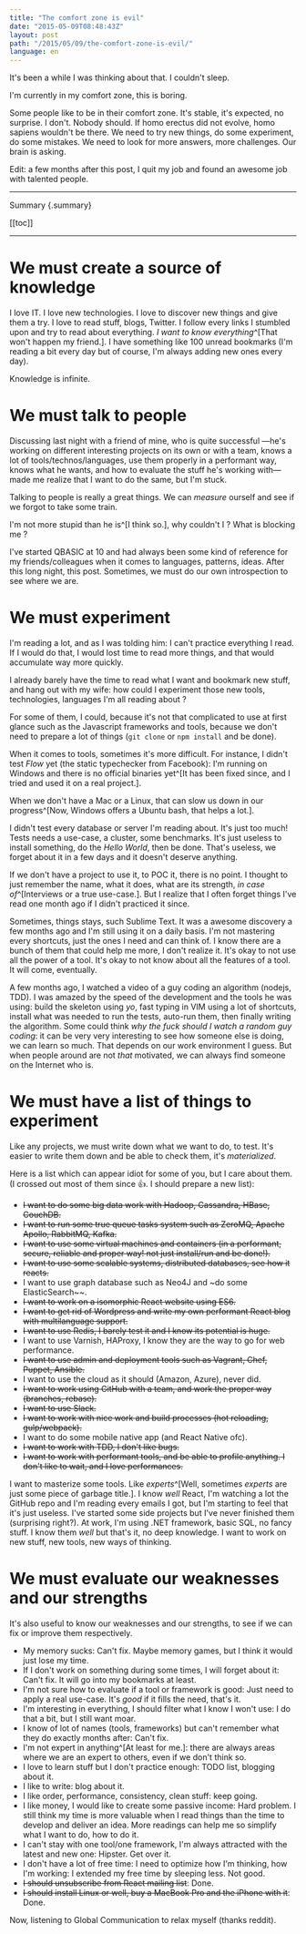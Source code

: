 ```yaml
---
title: "The comfort zone is evil"
date: "2015-05-09T08:48:43Z"
layout: post
path: "/2015/05/09/the-comfort-zone-is-evil/"
language: en
---
```


It's been a while I was thinking about that. I couldn't sleep.

I'm currently in my comfort zone, this is boring.

Some people like to be in their comfort zone. It's stable, it's expected, no surprise.
I don't. Nobody should. If homo erectus did not evolve, homo sapiens wouldn't be there. We need to try new things, do some experiment, do some mistakes.
We need to look for more answers, more challenges. Our brain is asking.

Edit: a few months after this post, I quit my job and found an awesome job with talented people.

---
Summary {.summary}

[[toc]]

---

# We must create a source of knowledge

I love IT. I love new technologies. I love to discover new things and give them a try.
I love to read stuff, blogs, Twitter. I follow every links I stumbled upon and try to read about everything. *I want to know everything*^[That won't happen my friend.].
I have something like 100 unread bookmarks (I'm reading a bit every day but of course, I'm always adding new ones every day).

Knowledge is infinite.

# We must talk to people

Discussing last night with a friend of mine, who is quite successful —he's working on different interesting projects on its own or with a team, knows a lot of tools/technos/languages, use them properly in a performant way, knows what he wants, and how to evaluate the stuff he's working with— made me realize that I want to do the same, but I'm stuck.

Talking to people is really a great things. We can *measure* ourself and see if we forgot to take some train.

I'm not more stupid than he is^[I think so.], why couldn't I ? What is blocking me ?

I've started QBASIC at 10 and had always been some kind of reference for my friends/colleagues when it comes to languages, patterns, ideas.
After this long night, this post. Sometimes, we must do our own introspection to see where we are.

# We must experiment

I'm reading a lot, and as I was tolding him: I can't practice everything I read. If I would do that, I would lost time to read more things, and that would accumulate way more quickly.

I already barely have the time to read what I want and bookmark new stuff, and hang out with my wife: how could I experiment those new tools, technologies, languages I'm all reading about ?

For some of them, I could, because it's not that complicated to use at first glance such as the Javascript frameworks and tools, because we don't need to prepare a lot of things (`git clone` or `npm install` and be done).

When it comes to tools, sometimes it's more difficult. For instance, I didn't test *Flow* yet (the static typechecker from Facebook): I'm running on Windows and there is no official binaries yet^[It has been fixed since, and I tried and used it on a real project.].

When we don't have a Mac or a Linux, that can slow us down in our progress^[Now, Windows offers a Ubuntu bash, that helps a lot.].

I didn't test every database or server I'm reading about. It's just too much! Tests needs a use-case, a cluster, some benchmarks. It's just useless to install something, do the *Hello World*, then be done. That's useless, we forget about it in a few days and it doesn't deserve anything.

If we don't have a project to use it, to POC it, there is no point. I thought to just remember the name, what it does, what are its strength, *in case of*^[Interviews or a true use-case.]. But I realize that I often forget things I've read one month ago if I didn't practiced it since.

Sometimes, things stays, such Sublime Text. It was a awesome discovery a few months ago and I'm still using it on a daily basis. I'm not mastering every shortcuts, just the ones I need and can think of. I know there are a bunch of them that could help me more, I don't realize it. It's okay to not use all the power of a tool. It's okay to not know about all the features of a tool. It will come, eventually.

A few months ago, I watched a video of a guy coding an algorithm (nodejs, TDD). I was amazed by the speed of the development and the tools he was using: build the skeleton using *yo*, fast typing in VIM using a lot of shortcuts, install what was needed to run the tests, auto-run them, then finally writing the algorithm. Some could think *why the fuck should I watch a random guy coding*: it can be very very interesting to see how someone else is doing, we can learn so much. That depends on our work environment I guess. But when people around are not *that* motivated, we can always find someone on the Internet who is.

# We must have a list of things to experiment

Like any projects, we must write down what we want to do, to test. It's easier to write them down and be able to check them, it's *materialized*.

Here is a list which can appear idiot for some of you, but I care about them. (I crossed out most of them since :+1:. I should prepare a new list):

- ~~I want to do some big data work with Hadoop, Cassandra, HBase, CouchDB.~~
- ~~I want to run some true queue tasks system such as ZeroMQ, Apache Apollo, RabbitMQ, Kafka.~~
- ~~I want to use some virtual machines and containers (in a performant, secure, reliable and proper way! not just install/run and be done!).~~
- ~~I want to use some scalable systems, distributed databases, see how it reacts.~~
- I want to use graph database such as Neo4J and ~do some ElasticSearch~~.
- ~~I want to work on a isomorphic React website using ES6.~~
- ~~I want to get rid of Wordpress and write my own performant React blog with multilanguage support.~~
- ~~I want to use Redis, I barely test it and I know its potential is huge.~~
- I want to use Varnish, HAProxy, I know they are the way to go for web performance.
- ~~I want to use admin and deployment tools such as Vagrant, Chef, Puppet, Ansible.~~
- I want to use the cloud as it should (Amazon, Azure), never did.
- ~~I want to work using GitHub with a team, and work the proper way (branches, rebase).~~
- ~~I want to use Slack.~~
- ~~I want to work with nice work and build processes (hot reloading, gulp/webpack).~~
- I want to do some mobile native app (and React Native ofc).
- ~~I want to work with TDD, I don't like bugs.~~
- ~~I want to work with performant tools, and be able to profile anything. I don't like to wait, and I love performances.~~

I want to masterize some tools. Like *experts*^[Well, sometimes *experts* are just some piece of garbage title.]. I know *well* React, I'm watching a lot the GitHub repo and I'm reading every emails I got, but I'm starting to feel that it's just useless. I've started some side projects but I've never finished them (surprising right?). At work, I'm using .NET framework, basic SQL, no fancy stuff. I know them *well* but that's it, no deep knowledge. I want to work on new stuff, new tools, new ways of thinking. 

# We must evaluate our weaknesses and our strengths

It's also useful to know our weaknesses and our strengths, to see if we can fix or improve them respectively.

- My memory sucks: Can't fix. Maybe memory games, but I think it would just lose my time.
- If I don't work on something during some times, I will forget about it: Can't fix. It will go into my bookmarks at least.
- I'm not sure how to evaluate if a tool or framework is good: Just need to apply a real use-case. It's *good* if it fills the need, that's it.
- I'm interesting in everything, I should filter what I know I won't use: I do that a bit, but I still want moar.
- I know of lot of names (tools, frameworks) but can't remember what they do exactly months after: Can't fix.
- I'm not expert in anything^[At least for me.]: there are always areas where we are an expert to others, even if we don't think so.
- I love to learn stuff but I don't practice enough: TODO list, blogging about it.
- I like to write: blog about it.
- I like order, performance, consistency, clean stuff: keep going.
- I like money, I would like to create some passive income: Hard problem. I still think my time is more valuable when I read things than the time to develop and deliver an idea. More readings can help me so simplify what I want to do, how to do it.
- I can't stay with one tool/one framework, I'm always attracted with the latest and new one: Hipster. Get over it.
- I don't have a lot of free time: I need to optimize how I'm thinking, how I'm working: I extended my free time by sleeping less. Not good.
- ~~I should unsubscribe from React mailing list~~: Done.
- ~~I should install Linux or well, buy a MacBook Pro and the iPhone with it~~: Done.

Now, listening to Global Communication to relax myself (thanks reddit).
